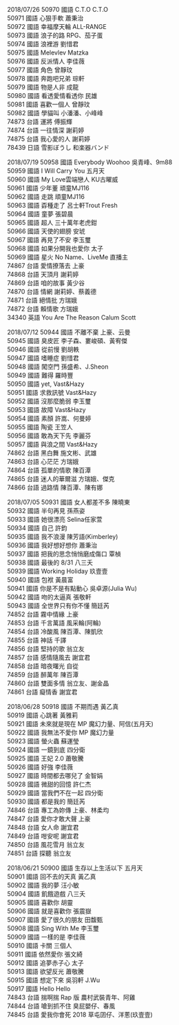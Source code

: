 2018/07/26
50970 	國語 	C.T.O 	C.T.O 		
50971 	國語 	心狠手軟 	蕭秉治 		
50972 	國語 	幸福摩天輪 	ALL-RANGE 		
50973 	國語 	浪子的路 	RPG、茄子蛋 		
50974 	國語 	浪裡游 	劉惜君 		
50975 	國語 	Melevlev 	Matzka 		
50976 	國語 	反派情人 	李佳薇 		
50977 	國語 	角色 	曾靜玟 		
50978 	國語 	奔跑吧兄弟 	琮軒 		
50979 	國語 	物是人非 	成龍 		
50980 	國語 	看透愛情看透你 	民雄 		
50981 	國語 	喜歡一個人 	曾靜玟 		
50982 	國語 	學貓叫 	小潘潘、小峰峰 		
74873 	台語 	運將 	傅振輝 		
74874 	台語 	一往情深 	謝莉婷 		
74875 	台語 	我心愛的人 	謝莉婷 		
78439 	日語 	雪影ぼうし 	和楽器バンド

2018/07/19
50958 	國語 	Everybody Woohoo 	吳青峰、9m88 		
50959 	國語 	I Will Carry You 	五月天 		
50960 	國語 	My Love雲端戀人 	KU古曜威 		
50961 	國語 	少年董 	頑童MJ116 		
50962 	國語 	走跳 	頑童MJ116 		
50963 	國語 	孬種走了 	呂士軒Trout Fresh 		
50964 	國語 	童夢 	張碧晨 		
50965 	國語 	超人 	三十萬年老虎鉗 		
50966 	國語 	天使的翅膀 	安琥 		
50967 	國語 	再見了不安 	李玉璽 		
50968 	國語 	如果分開我也愛你 	太子 		
50969 	國語 	星火 	No Name、LiveMe 直播主 		
74867 	台語 	愛情撩落去 	上豪 		
74868 	台語 	天頂月 	謝莉婷 		
74869 	台語 	咱的故事 	黃少谷 		
74870 	台語 	情網 	謝莉婷、蔡義德 		
74871 	台語 	絕情批 	方瑞娥 		
74872 	台語 	賴情歌 	方瑞娥 		
34340 	英語 	You Are The Reason 	Calum Scott

2018/07/12
50944 	國語 	不離不棄 	上豪、云曼 		
50945 	國語 	臭皮匠 	李子森、婁峻碩、黃宥傑 		
50946 	國語 	從前慢 	劉胡軼 		
50947 	國語 	嗜睡症 	劉惜君 		
50948 	國語 	闖空門 	孫盛希、J.Sheon 		
50949 	國語 	難得 	羅時豐 		
50950 	國語 	yet, 	Vast&Hazy 		
50951 	國語 	求救訊號 	Vast&Hazy 		
50952 	國語 	沒那麼脆弱 	李玉璽 		
50953 	國語 	故障 	Vast&Hazy 		
50954 	國語 	素顏 	許嵩、何曼婷 		
50955 	國語 	陶瓷 	王笠人 		
50956 	國語 	敢為天下先 	李麗芬 		
50957 	國語 	與浪之間 	Vast&Hazy 		
74862 	台語 	黑白舞 	施文彬、武雄 		
74863 	台語 	心茫茫 	方瑞娥 		
74864 	台語 	孤單的情歌 	陳百潭 		
74865 	台語 	迷人的華爾滋 	方瑞娥、傑克 		
74866 	台語 	過路情 	陳百潭、陳有娜

2018/07/05
50931 	國語 	女人都差不多 	陳曉東 		
50932 	國語 	半句再見 	孫燕姿 		
50933 	國語 	她很漂亮 	Selina任家萱 		
50934 	國語 	自己 	許鈞 		
50935 	國語 	我不浪漫 	陳芳語(Kimberley) 		
50936 	國語 	我好想好想你 	蕭秉治 		
50937 	國語 	把我的思念悄悄磨成傷口 	覃楨 		
50938 	國語 	最後的 8/31 	八三夭 		
50939 	國語 	Working Holiday 	玖壹壹 		
50940 	國語 	包袱 	黃晨富 		
50941 	國語 	你是不是有點動心 	吳卓源(Julia Wu) 		
50942 	國語 	吻的太逼真 	張敬軒 		
50943 	國語 	全世界只有你不懂 	簡廷芮 		
74852 	台語 	霧中情緣 	上豪 		
74853 	台語 	千言萬語 	風采輪(阿輪) 		
74854 	台語 	冷酸風 	陳百潭、陳凱欣 		
74855 	台語 	神話 	千譯 		
74856 	台語 	堅持的歌 	翁立友 		
74857 	台語 	感情隨風去 	謝宜君 		
74858 	台語 	暗夜曙光 	自從 		
74859 	台語 	醉萬年 	陳百潭 		
74860 	台語 	雙面多情 	翁立友、謝金晶 		
74861 	台語 	癡情香 	謝宜君

2018/06/28
50918 	國語 	不期而遇 	黃乙真 		
50919 	國語 	心跳著 	黃雅莉 		
50921 	國語 	未來就是現在 	MP 魔幻力量、阿信(五月天) 		
50922 	國語 	我無法不愛你 	MP 魔幻力量 		
50923 	國語 	螢火蟲 	蘇運瑩 		
50924 	國語 	一鏡到底 	四分衛 		
50925 	國語 	王妃 2.0 	蕭敬騰 		
50926 	國語 	好強 	李佳薇 		
50927 	國語 	時間都去哪兒了 	金智娟 		
50928 	國語 	微甜的回憶 	許仁杰 		
50929 	國語 	當我們不在一起 	四分衛 		
50930 	國語 	都是我的 	簡廷芮 		
74846 	台語 	專工為妳傳 	上豪、林柔均 		
74847 	台語 	愛你才敢大聲 	上豪 		
74848 	台語 	女人命 	謝宜君 		
74849 	台語 	咁安呢 	謝宜君 		
74850 	台語 	風花雪月 	翁立友 		
74851 	台語 	探聽 	翁立友

2018/06/21
50900 	國語 	生存以上生活以下 	五月天 		
50901 	國語 	回不去的天真 	黃乙真 		
50902 	國語 	我的夢 	汪小敏 		
50904 	國語 	飢餓遊戲 	八三夭 		
50905 	國語 	喜歡你 	胡靈 		
50906 	國語 	就是喜歡你 	張震嶽 		
50907 	國語 	愛了很久的朋友 	田馥甄 		
50908 	國語 	Sing With Me 	李玉璽 		
50909 	國語 	一樣的是 	李佳薇 		
50910 	國語 	卡關 	三個人 		
50911 	國語 	依然愛你 	張文綺 		
50912 	國語 	追夢赤子心 	太子 		
50913 	國語 	欲望反光 	蕭敬騰 		
50915 	國語 	想定下來 	吳羽軒 J.Wu 		
50917 	國語 	Hello 	Hello 		
74843 	台語 	揣啊揣 Rap 版 	農村武裝青年、阿雞 		
74844 	台語 	嗆到抓不住 	臭屁嬰仔、春風 		
74845 	台語 	愛我你會死 2018 	草屯囝仔、洋蔥(玖壹壹)